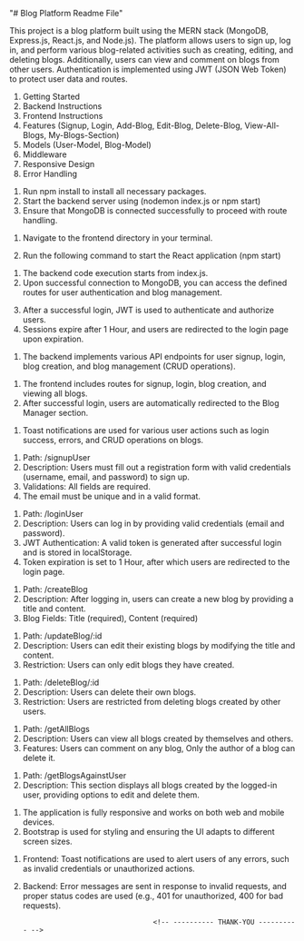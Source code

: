 "# Blog Platform Readme File"

<!-- Project Overview -->

This project is a blog platform built using the MERN stack (MongoDB, Express.js, React.js, and Node.js). The platform allows users to sign up, log in, and perform various blog-related activities such as creating, editing, and deleting blogs. Additionally, users can view and comment on blogs from other users. Authentication is implemented using JWT (JSON Web Token) to protect user data and routes.

<!-- ------------------------------------------------------------------ -->

 <!-- Table of Contents -->

1. Getting Started
2. Backend Instructions
3. Frontend Instructions
4. Features (Signup, Login, Add-Blog, Edit-Blog, Delete-Blog, View-All-Blogs, My-Blogs-Section)
5. Models (User-Model, Blog-Model)
6. Middleware
7. Responsive Design
8. Error Handling
   <!-- ------------------------------------------------------------------ -->

<!-- Getting Started -->

<!-- Backend Setup: -->

1. Run npm install to install all necessary packages.
2. Start the backend server using (nodemon index.js or npm start)
3. Ensure that MongoDB is connected successfully to proceed with route handling.

<!-- Frontend Setup: -->

1. Navigate to the frontend directory in your terminal.
2. Run the following command to start the React application (npm start)

   <!-- ------------------------------------------------------------------ -->

<!-- Backend Instructions -->

<!-- Entry Point: -->

1. The backend code execution starts from index.js.
2. Upon successful connection to MongoDB, you can access the defined routes for user authentication and blog management.

<!-- JWT Authentication: -->

3. After a successful login, JWT is used to authenticate and authorize users.
4. Sessions expire after 1 Hour, and users are redirected to the login page upon expiration.

 <!-- RESTful API: -->

1. The backend implements various API endpoints for user signup, login, blog creation, and blog management (CRUD operations).
<!-- ------------------------------------------------------------------ -->

<!-- Frontend Instructions -->

<!-- Navigation: -->

1. The frontend includes routes for signup, login, blog creation, and viewing all blogs.
2. After successful login, users are automatically redirected to the Blog Manager section.

<!-- Toast Notifications: -->

1. Toast notifications are used for various user actions such as login success, errors, and CRUD operations on blogs.
<!-- ------------------------------------------------------------------ -->

<!-- Features -->

<!-- Signup -->

1. Path: /signupUser
2. Description: Users must fill out a registration form with valid credentials (username, email, and password) to sign up.
3. Validations: All fields are required.
4. The email must be unique and in a valid format.

<!-- Login -->

1. Path: /loginUser
2. Description: Users can log in by providing valid credentials (email and password).
3. JWT Authentication: A valid token is generated after successful login and is stored in localStorage.
4. Token expiration is set to 1 Hour, after which users are redirected to the login page.

 <!-- Add Blog -->

1. Path: /createBlog
2. Description: After logging in, users can create a new blog by providing a title and content.
3. Blog Fields: Title (required), Content (required)

<!-- Edit Blog -->

1. Path: /updateBlog/:id
2. Description: Users can edit their existing blogs by modifying the title and content.
3. Restriction: Users can only edit blogs they have created.

<!-- Delete Blog -->

1. Path: /deleteBlog/:id
2. Description: Users can delete their own blogs.
3. Restriction: Users are restricted from deleting blogs created by other users.

<!-- View All Blogs -->

1. Path: /getAllBlogs
2. Description: Users can view all blogs created by themselves and others.
3. Features: Users can comment on any blog, Only the author of a blog can delete it.

<!-- My Blogs Section -->

1. Path: /getBlogsAgainstUser
2. Description: This section displays all blogs created by the logged-in user, providing options to edit and delete them.
<!-- ------------------------------------------------------------------ -->

<!-- Responsive Design -->

1. The application is fully responsive and works on both web and mobile devices.
2. Bootstrap is used for styling and ensuring the UI adapts to different screen sizes.
<!-- ------------------------------------------------------------------ -->

<!-- Error Handling -->

1.  Frontend: Toast notifications are used to alert users of any errors, such as invalid credentials or unauthorized actions.
2.  Backend: Error messages are sent in response to invalid requests, and proper status codes are used (e.g., 401 for unauthorized, 400 for bad requests).
    <!-- ------------------------------------------------------------------ -->

                                        <!-- ---------- THANK-YOU ---------- -->
